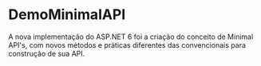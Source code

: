 # DemoMinimalAPI
A nova implementação do ASP.NET 6 foi a criação do conceito de Minimal API's, com novos métodos e práticas diferentes das convencionais para construção de sua API.
